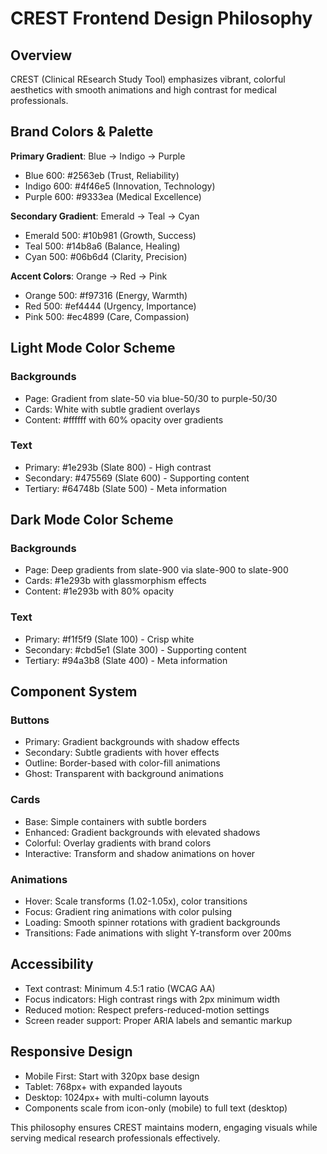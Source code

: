 # CREST Frontend Design Philosophy

## Overview
CREST (Clinical REsearch Study Tool) emphasizes vibrant, colorful aesthetics with smooth animations and high contrast for medical professionals.

## Brand Colors & Palette

**Primary Gradient**: Blue → Indigo → Purple
- Blue 600: #2563eb (Trust, Reliability)
- Indigo 600: #4f46e5 (Innovation, Technology)  
- Purple 600: #9333ea (Medical Excellence)

**Secondary Gradient**: Emerald → Teal → Cyan
- Emerald 500: #10b981 (Growth, Success)
- Teal 500: #14b8a6 (Balance, Healing)
- Cyan 500: #06b6d4 (Clarity, Precision)

**Accent Colors**: Orange → Red → Pink
- Orange 500: #f97316 (Energy, Warmth)
- Red 500: #ef4444 (Urgency, Importance)
- Pink 500: #ec4899 (Care, Compassion)

## Light Mode Color Scheme

### Backgrounds
- Page: Gradient from slate-50 via blue-50/30 to purple-50/30
- Cards: White with subtle gradient overlays
- Content: #ffffff with 60% opacity over gradients

### Text
- Primary: #1e293b (Slate 800) - High contrast
- Secondary: #475569 (Slate 600) - Supporting content
- Tertiary: #64748b (Slate 500) - Meta information

## Dark Mode Color Scheme

### Backgrounds
- Page: Deep gradients from slate-900 via slate-900 to slate-900
- Cards: #1e293b with glassmorphism effects
- Content: #1e293b with 80% opacity

### Text
- Primary: #f1f5f9 (Slate 100) - Crisp white
- Secondary: #cbd5e1 (Slate 300) - Supporting content
- Tertiary: #94a3b8 (Slate 400) - Meta information

## Component System

### Buttons
- Primary: Gradient backgrounds with shadow effects
- Secondary: Subtle gradients with hover effects
- Outline: Border-based with color-fill animations
- Ghost: Transparent with background animations

### Cards
- Base: Simple containers with subtle borders
- Enhanced: Gradient backgrounds with elevated shadows  
- Colorful: Overlay gradients with brand colors
- Interactive: Transform and shadow animations on hover

### Animations
- Hover: Scale transforms (1.02-1.05x), color transitions
- Focus: Gradient ring animations with color pulsing
- Loading: Smooth spinner rotations with gradient backgrounds
- Transitions: Fade animations with slight Y-transform over 200ms

## Accessibility
- Text contrast: Minimum 4.5:1 ratio (WCAG AA)
- Focus indicators: High contrast rings with 2px minimum width
- Reduced motion: Respect prefers-reduced-motion settings
- Screen reader support: Proper ARIA labels and semantic markup

## Responsive Design
- Mobile First: Start with 320px base design
- Tablet: 768px+ with expanded layouts
- Desktop: 1024px+ with multi-column layouts
- Components scale from icon-only (mobile) to full text (desktop)

This philosophy ensures CREST maintains modern, engaging visuals while serving medical research professionals effectively. 